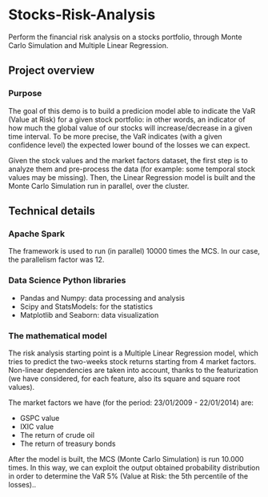 # Stocks-Risk-Analysis
Perform the financial risk analysis on a stocks portfolio, through Monte Carlo Simulation and Multiple Linear Regression.

## Project overview
### Purpose
The goal of this demo is to build a predicion model able to indicate the VaR (Value at Risk) for a given stock portfolio: in other words, an indicator of how much the global value of our stocks will increase/decrease in a given time interval. To be more precise, the VaR indicates (with a given confidence level) the expected lower bound of the losses we can expect.

Given the stock values and the market factors dataset, the first step is to analyze them and pre-process the data (for example: some temporal stock values may be missing). Then, the Linear Regression model is built and the Monte Carlo Simulation run in parallel, over the cluster.

## Technical details
### Apache Spark
The framework is used to run (in parallel) 10000 times the MCS. In our case, the parallelism factor was 12.

### Data Science Python libraries
- Pandas and Numpy: data processing and analysis
- Scipy and StatsModels: for the statistics
- Matplotlib and Seaborn: data visualization

### The mathematical model
The risk analysis starting point is a Multiple Linear Regression model, which tries to predict the two-weeks stock returns starting from 4 market factors. Non-linear dependencies are taken into account, thanks to the featurization (we have considered, for each feature, also its square and square root values).

The market factors we have (for the period: 23/01/2009 - 22/01/2014) are:
- GSPC value
- IXIC value
- The return of crude oil
- The return of treasury bonds

After the model is built, the MCS (Monte Carlo Simulation) is run 10.000 times. In this way, we can exploit the output obtained probability distribution in order to determine the VaR 5% (Value at Risk: the 5th percentile of the losses)..
